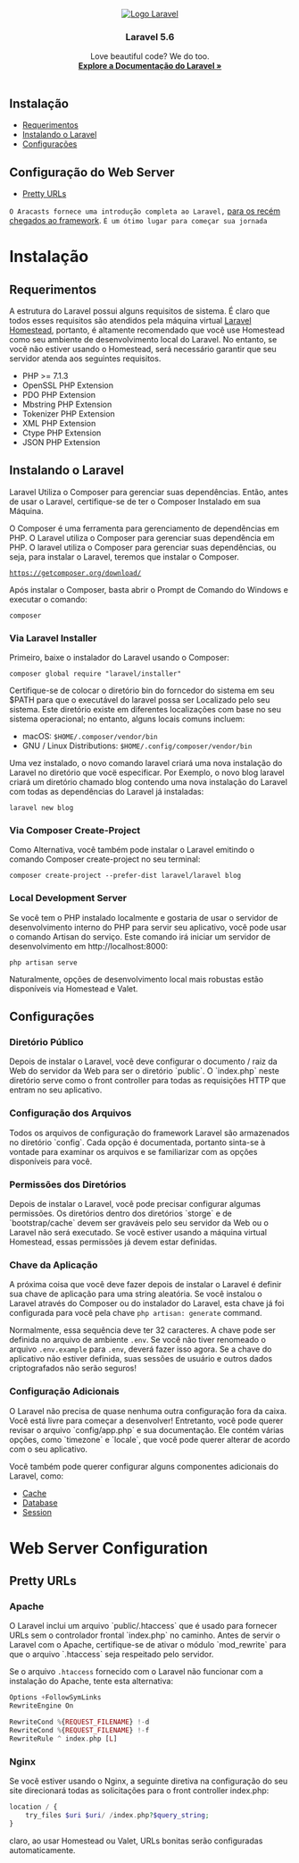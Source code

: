 <p align="center">
  <a href="https://laravel.com/">
    <img src="https://logos-download.com/wp-content/uploads/2016/09/Laravel_logo_wordmark_logotype.png" alt="Logo Laravel">
  </a>

  <h3 align="center">Laravel 5.6</h3>

  <p align="center">
    Love beautiful code? We do too.
    <br>
    <a href="https://laravel.com/docs/5.6"><strong>Explore a Documentação do Laravel »</strong></a>
    <br>
    <br>
  </p>
</p>

## Instalação

- [Requerimentos](#requerimentos)
- [Instalando o Laravel](#instalando-o-laravel)
- [Configurações](#configurações)

## Configuração do Web Server
- [Pretty URLs](#pretyy-urls)

`O Aracasts fornece uma introdução completa ao Laravel,` [para os recém chegados ao framework](https://laracasts.com/series/laravel-from-scratch-2017). `É um ótimo lugar para começar sua jornada`

<p><h1>Instalação</h1></p>

## Requerimentos

A estrutura do Laravel possui alguns requisitos de sistema. É claro que todos esses requisitos são atendidos pela máquina virtual [Laravel Homestead](https://laravel.com/docs/5.6/homestead), portanto, é altamente recomendado que você use Homestead como seu ambiente de desenvolvimento local do Laravel. No entanto, se você não estiver usando o Homestead, será necessário garantir que seu servidor atenda aos seguintes requisitos.

- PHP >= 7.1.3 
- OpenSSL PHP Extension
- PDO PHP Extension
- Mbstring PHP Extension
- Tokenizer PHP Extension
- XML PHP Extension
- Ctype PHP Extension
- JSON PHP Extension

## Instalando o Laravel

Laravel Utiliza o Composer para gerenciar suas dependências. Então, antes de usar o Laravel, certifique-se de ter o Composer Instalado em sua Máquina.

O Composer é uma ferramenta para gerenciamento de dependências em PHP. O Laravel utiliza o Composer para gerenciar suas dependência em PHP. O laravel utiliza o Composer para gerenciar suas dependências, ou seja, para instalar o Laravel, teremos que instalar o Composer.

[`https://getcomposer.org/download/`](https://getcomposer.org/download/)

Após instalar o Composer, basta abrir o Prompt de Comando do Windows e executar o comando:

`composer`

<p><h3>Via Laravel Installer</h3></p>

Primeiro, baixe o instalador do Laravel usando o Composer:

`composer global require "laravel/installer"`

Certifique-se de colocar o diretório bin do forncedor do sistema em seu $PATH para que o executável do laravel possa ser Localizado pelo seu sistema. Este diretório existe em diferentes localizações com base no seu sistema operacional; no entanto, alguns locais comuns incluem:

- macOS: `$HOME/.composer/vendor/bin`
- GNU / Linux Distributions: `$HOME/.config/composer/vendor/bin`

Uma vez instalado, o novo comando laravel criará uma nova instalação do Laravel no diretório que vocë especificar. Por Exemplo, o novo blog laravel criará um diretório chamado blog contendo uma nova instalação do Laravel com todas as dependências do Laravel já instaladas:

`laravel new blog`

<p><h3>Via Composer Create-Project</h3></p>

Como Alternativa, você também pode instalar o Laravel emitindo o comando Composer create-project no seu terminal:

`composer create-project --prefer-dist laravel/laravel blog`

<p><h3>Local Development Server</h3></p>


Se você tem o PHP instalado localmente e gostaria de usar o servidor de desenvolvimento interno do PHP para servir seu aplicativo, você pode usar o comando Artisan do serviço. Este comando irá iniciar um servidor de desenvolvimento em http://localhost:8000:

`php artisan serve`

Naturalmente, opções de desenvolvimento local mais robustas estão disponíveis via Homestead e Valet.

## Configurações

<p><h3>Diretório Público</h3></p>
Depois de instalar o Laravel, você deve configurar o documento / raiz da Web do servidor da Web para ser o diretório `public`. O `index.php` neste diretório serve como o front controller para todas as requisições HTTP que entram no seu aplicativo.

<p><h3>Configuração dos Arquivos</h3></p>
Todos os arquivos de configuração do framework Laravel são armazenados no diretório `config`. Cada opção é documentada, portanto sinta-se à vontade para examinar os arquivos e se familiarizar com as opções disponíveis para você.

<p><h3>Permissões dos Diretórios</h3></p>
Depois de instalar o Laravel, você pode precisar configurar algumas permissões. Os diretórios dentro dos diretórios `storge` e de `bootstrap/cache` devem ser graváveis ​​pelo seu servidor da Web ou o Laravel não será executado. Se você estiver usando a máquina virtual Homestead, essas permissões já devem estar definidas.

<p><h3>Chave da Aplicação</h3></p>

A próxima coisa que você deve fazer depois de instalar o Laravel é definir sua chave de aplicação para uma string aleatória. Se você instalou o Laravel através do Composer ou do instalador do Laravel, esta chave já foi configurada para você pela chave `php artisan: generate` command.

Normalmente, essa sequência deve ter 32 caracteres. A chave pode ser definida no arquivo de ambiente `.env`. Se você não tiver renomeado o arquivo `.env.example` para `.env`, deverá fazer isso agora. Se a chave do aplicativo não estiver definida, suas sessões de usuário e outros dados criptografados não serão seguros!

<p><h3>Configuração Adicionais</h3></p>
O Laravel não precisa de quase nenhuma outra configuração fora da caixa. Você está livre para começar a desenvolver! Entretanto, você pode querer revisar o arquivo `config/app.php` e sua documentação. Ele contém várias opções, como `timezone` e `locale`, que você pode querer alterar de acordo com o seu aplicativo.


Você também pode querer configurar alguns componentes adicionais do Laravel, como:

- [Cache](https://laravel.com/docs/5.6/cache#configuration)
- [Database](https://laravel.com/docs/5.6/database#configuration)
- [Session](https://laravel.com/docs/5.6/session#configuration)

<p><h1>Web Server Configuration</h1></p>

## Pretty URLs

<p><h3>Apache</h3></p>
O Laravel inclui um arquivo `public/.htaccess` que é usado para fornecer URLs sem o controlador frontal `index.php` no caminho. Antes de servir o Laravel com o Apache, certifique-se de ativar o módulo `mod_rewrite` para que o arquivo `.htaccess` seja respeitado pelo servidor.

Se o arquivo `.htaccess` fornecido com o Laravel não funcionar com a instalação do Apache, tente esta alternativa:

```php
Options +FollowSymLinks
RewriteEngine On

RewriteCond %{REQUEST_FILENAME} !-d
RewriteCond %{REQUEST_FILENAME} !-f
RewriteRule ^ index.php [L]   
```

<p><h3>Nginx</h3></p>
Se você estiver usando o Nginx, a seguinte diretiva na configuração do seu site direcionará todas as solicitações para o front controller index.php:

```php
location / {
    try_files $uri $uri/ /index.php?$query_string;
}  
```

claro, ao usar Homestead ou Valet, URLs bonitas serão configuradas automaticamente.